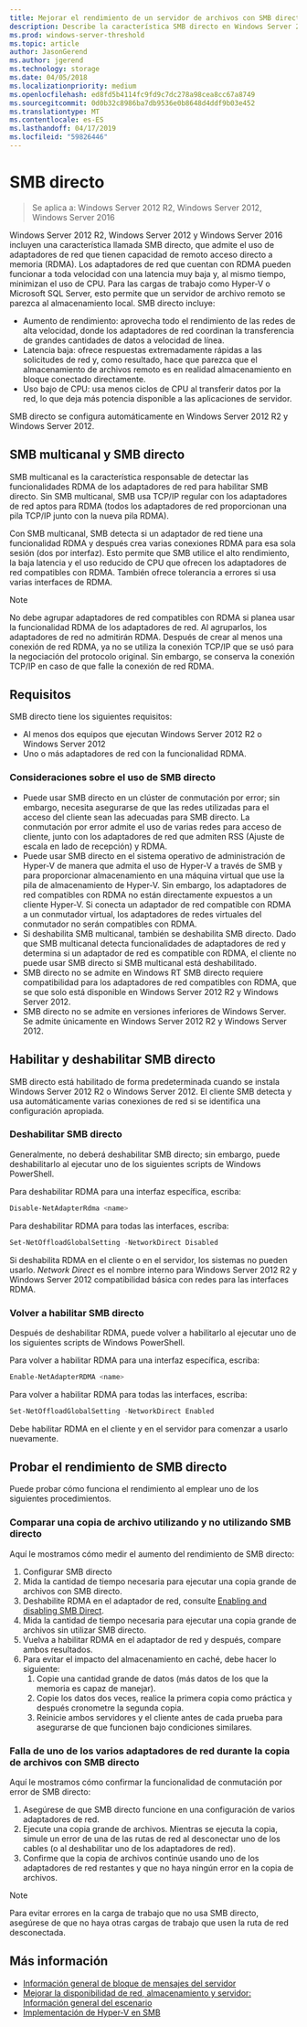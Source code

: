```yaml
---
title: Mejorar el rendimiento de un servidor de archivos con SMB directo
description: Describe la característica SMB directo en Windows Server 2012 R2, Windows Server 2012 y Windows Server 2016.
ms.prod: windows-server-threshold
ms.topic: article
author: JasonGerend
ms.author: jgerend
ms.technology: storage
ms.date: 04/05/2018
ms.localizationpriority: medium
ms.openlocfilehash: ed8fd5b4114fc9fd9c7dc278a98cea8cc67a8749
ms.sourcegitcommit: 0d0b32c8986ba7db9536e0b8648d4ddf9b03e452
ms.translationtype: MT
ms.contentlocale: es-ES
ms.lasthandoff: 04/17/2019
ms.locfileid: "59826446"
---
```

# <a name="smb-direct"></a>SMB directo

>Se aplica a: Windows Server 2012 R2, Windows Server 2012, Windows Server 2016

Windows Server 2012 R2, Windows Server 2012 y Windows Server 2016 incluyen una característica llamada SMB directo, que admite el uso de adaptadores de red que tienen capacidad de remoto acceso directo a memoria (RDMA). Los adaptadores de red que cuentan con RDMA pueden funcionar a toda velocidad con una latencia muy baja y, al mismo tiempo, minimizan el uso de CPU. Para las cargas de trabajo como Hyper-V o Microsoft SQL Server, esto permite que un servidor de archivo remoto se parezca al almacenamiento local. SMB directo incluye:

- Aumento de rendimiento: aprovecha todo el rendimiento de las redes de alta velocidad, donde los adaptadores de red coordinan la transferencia de grandes cantidades de datos a velocidad de línea.
- Latencia baja: ofrece respuestas extremadamente rápidas a las solicitudes de red y, como resultado, hace que parezca que el almacenamiento de archivos remoto es en realidad almacenamiento en bloque conectado directamente.
- Uso bajo de CPU: usa menos ciclos de CPU al transferir datos por la red, lo que deja más potencia disponible a las aplicaciones de servidor.

SMB directo se configura automáticamente en Windows Server 2012 R2 y Windows Server 2012.

## <a name="smb-multichannel-and-smb-direct"></a>SMB multicanal y SMB directo

SMB multicanal es la característica responsable de detectar las funcionalidades RDMA de los adaptadores de red para habilitar SMB directo. Sin SMB multicanal, SMB usa TCP/IP regular con los adaptadores de red aptos para RDMA (todos los adaptadores de red proporcionan una pila TCP/IP junto con la nueva pila RDMA).

Con SMB multicanal, SMB detecta si un adaptador de red tiene una funcionalidad RDMA y después crea varias conexiones RDMA para esa sola sesión (dos por interfaz). Esto permite que SMB utilice el alto rendimiento, la baja latencia y el uso reducido de CPU que ofrecen los adaptadores de red compatibles con RDMA. También ofrece tolerancia a errores si usa varias interfaces de RDMA.

>[!NOTE]
>No debe agrupar adaptadores de red compatibles con RDMA si planea usar la funcionalidad RDMA de los adaptadores de red. Al agruparlos, los adaptadores de red no admitirán RDMA.
>Después de crear al menos una conexión de red RDMA, ya no se utiliza la conexión TCP/IP que se usó para la negociación del protocolo original. Sin embargo, se conserva la conexión TCP/IP en caso de que falle la conexión de red RDMA.

## <a name="requirements"></a>Requisitos

SMB directo tiene los siguientes requisitos:

- Al menos dos equipos que ejecutan Windows Server 2012 R2 o Windows Server 2012
- Uno o más adaptadores de red con la funcionalidad RDMA.

### <a name="considerations-when-using-smb-direct"></a>Consideraciones sobre el uso de SMB directo

- Puede usar SMB directo en un clúster de conmutación por error; sin embargo, necesita asegurarse de que las redes utilizadas para el acceso del cliente sean las adecuadas para SMB directo. La conmutación por error admite el uso de varias redes para acceso de cliente, junto con los adaptadores de red que admiten RSS (Ajuste de escala en lado de recepción) y RDMA.
- Puede usar SMB directo en el sistema operativo de administración de Hyper-V de manera que admita el uso de Hyper-V a través de SMB y para proporcionar almacenamiento en una máquina virtual que use la pila de almacenamiento de Hyper-V. Sin embargo, los adaptadores de red compatibles con RDMA no están directamente expuestos a un cliente Hyper-V. Si conecta un adaptador de red compatible con RDMA a un conmutador virtual, los adaptadores de redes virtuales del conmutador no serán compatibles con RDMA.
- Si deshabilita SMB multicanal, también se deshabilita SMB directo. Dado que SMB multicanal detecta funcionalidades de adaptadores de red y determina si un adaptador de red es compatible con RDMA, el cliente no puede usar SMB directo si SMB multicanal está deshabilitado.
- SMB directo no se admite en Windows RT SMB directo requiere compatibilidad para los adaptadores de red compatibles con RDMA, que se que solo está disponible en Windows Server 2012 R2 y Windows Server 2012.
- SMB directo no se admite en versiones inferiores de Windows Server. Se admite únicamente en Windows Server 2012 R2 y Windows Server 2012.

## <a name="enabling-and-disabling-smb-direct"></a>Habilitar y deshabilitar SMB directo

SMB directo está habilitado de forma predeterminada cuando se instala Windows Server 2012 R2 o Windows Server 2012. El cliente SMB detecta y usa automáticamente varias conexiones de red si se identifica una configuración apropiada.

### <a name="disable-smb-direct"></a>Deshabilitar SMB directo

Generalmente, no deberá deshabilitar SMB directo; sin embargo, puede deshabilitarlo al ejecutar uno de los siguientes scripts de Windows PowerShell.

Para deshabilitar RDMA para una interfaz específica, escriba:

```PowerShell
Disable-NetAdapterRdma <name>
```

Para deshabilitar RDMA para todas las interfaces, escriba:

```PowerShell
Set-NetOffloadGlobalSetting -NetworkDirect Disabled
```

Si deshabilita RDMA en el cliente o en el servidor, los sistemas no pueden usarlo. *Network Direct* es el nombre interno para Windows Server 2012 R2 y Windows Server 2012 compatibilidad básica con redes para las interfaces RDMA.

### <a name="re-enable-smb-direct"></a>Volver a habilitar SMB directo

Después de deshabilitar RDMA, puede volver a habilitarlo al ejecutar uno de los siguientes scripts de Windows PowerShell.

Para volver a habilitar RDMA para una interfaz específica, escriba:

```PowerShell
Enable-NetAdapterRDMA <name>
```

Para volver a habilitar RDMA para todas las interfaces, escriba:

```PowerShell
Set-NetOffloadGlobalSetting -NetworkDirect Enabled
```

Debe habilitar RDMA en el cliente y en el servidor para comenzar a usarlo nuevamente.

## <a name="test-performance-of-smb-direct"></a>Probar el rendimiento de SMB directo

Puede probar cómo funciona el rendimiento al emplear uno de los siguientes procedimientos.

### <a name="compare-a-file-copy-with-and-without-using-smb-direct"></a>Comparar una copia de archivo utilizando y no utilizando SMB directo

Aquí le mostramos cómo medir el aumento del rendimiento de SMB directo:

1. Configurar SMB directo
2. Mida la cantidad de tiempo necesaria para ejecutar una copia grande de archivos con SMB directo.
3. Deshabilite RDMA en el adaptador de red, consulte [Enabling and disabling SMB Direct](#enabling-and-disabling-smb-direct).
4. Mida la cantidad de tiempo necesaria para ejecutar una copia grande de archivos sin utilizar SMB directo.
5. Vuelva a habilitar RDMA en el adaptador de red y después, compare ambos resultados.
6. Para evitar el impacto del almacenamiento en caché, debe hacer lo siguiente:
    1. Copie una cantidad grande de datos (más datos de los que la memoria es capaz de manejar).
    2. Copie los datos dos veces, realice la primera copia como práctica y después cronometre la segunda copia.
    3. Reinicie ambos servidores y el cliente antes de cada prueba para asegurarse de que funcionen bajo condiciones similares.

### <a name="fail-one-of-multiple-network-adapters-during-a-file-copy-with-smb-direct"></a>Falla de uno de los varios adaptadores de red durante la copia de archivos con SMB directo

Aquí le mostramos cómo confirmar la funcionalidad de conmutación por error de SMB directo:

1. Asegúrese de que SMB directo funcione en una configuración de varios adaptadores de red.
2. Ejecute una copia grande de archivos. Mientras se ejecuta la copia, simule un error de una de las rutas de red al desconectar uno de los cables (o al deshabilitar uno de los adaptadores de red).
3. Confirme que la copia de archivos continúe usando uno de los adaptadores de red restantes y que no haya ningún error en la copia de archivos.

>[!NOTE]
>Para evitar errores en la carga de trabajo que no usa SMB directo, asegúrese de que no haya otras cargas de trabajo que usen la ruta de red desconectada.

## <a name="more-information"></a>Más información

- [Información general de bloque de mensajes del servidor](file-server-smb-overview.md)
- [Mejorar la disponibilidad de red, almacenamiento y servidor: Información general del escenario](<https://docs.microsoft.com/previous-versions/windows/it-pro/windows-server-2012-r2-and-2012/hh831437(v%3dws.11)>)
- [Implementación de Hyper-V en SMB](<https://docs.microsoft.com/previous-versions/windows/it-pro/windows-server-2012-r2-and-2012/jj134187(v%3dws.11)>)
